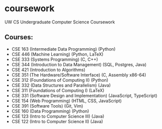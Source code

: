 # coursework

UW CS Undergraduate Computer Science Coursework

## Courses:
- CSE 163 (Intermediate Data Programming) (Python)
- CSE 446 (Machine Learning) (Python, LaTeX)
- CSE 333 (Systems Programming) (C, C++)
- CSE 344 (Introduction to Data Management) (SQL, Postgres, Java)
- CSE 421 (Introduction to Algorithms)
- CSE 351 (The Hardware/Software Interface) (C, Assembly x86-64)
- CSE 312 (Foundations of Computing II) (Python)
- CSE 332 (Data Structures and Parallelism) (Java)
- CSE 311 (Foundations of Computing I) (LaTeX)
- CSE 331 (Software Design and Implementation) (JavaScript, TypeScript)
- CSE 154 (Web Programming) (HTML, CSS, JavaScript)
- CSE 391 (Software Tools) (Git, Vim)
- CSE 160 (Data Programming) (Python)
- CSE 123 (Intro to Computer Science III) (Java)
- CSE 122 (Intro to Computer Science II) (Java)


